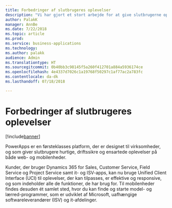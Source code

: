 ```yaml
---
title: Forbedringer af slutbrugeres oplevelser
description: "Vi har gjort et stort arbejde for at give slutbrugerne oplevelser af høj kvalitet."
author: PalakK
manager: AnnBe
ms.date: 7/22/2018
ms.topic: article
ms.prod: 
ms.service: business-applications
ms.technology: 
ms.author: palakk
audience: Admin
ms.translationtype: HT
ms.sourcegitcommit: 0b40bb3c98145f5a260f412701a884a5936174ce
ms.openlocfilehash: 4e4337d7026c1a19768f50297c1af77ac2a783fc
ms.contentlocale: da-dk
ms.lasthandoff: 07/18/2018

---
```

# <a name="improvements-in-end-user-experiences"></a>Forbedringer af slutbrugeres oplevelser


[!include[banner](../../includes/banner.md)]

PowerApps er en førsteklasses platform, der er designet til virksomheder, og som giver slutbrugere hurtige, driftssikre og ensartede oplevelser på både web- og mobilenheder.

Kunder, der bruger Dynamics 365 for Sales, Customer Service, Field Service og Project Service samt it- og ISV-apps, kan nu bruge Unified Client Interface (UCI) til oplevelser, der kan tilpasses, er effektive og responsive, og som indeholder alle de funktioner, de har brug for. Til mobilenheder findes desuden ét samlet sted, hvor du kan finde og starte model- og lærred-programmer, som er udviklet af Microsoft, uafhængige softwareleverandører (ISV) og it-afdelinger.

